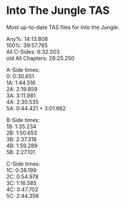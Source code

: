 # Into The Jungle TAS
Most up-to-date TAS files for Into the Jungle.

Any%: 14:13.808  
100%: 39:57.765  
All C-Sides: 6:32.003  
old All Chapters: 26:25.250

A-Side times:  
0:   0:30.651  
1A:  1:44.516  
2A:  2:19.859  
3A:  3:11.981  
4A:  2:30.535  
5A:  0:44.421 + 3:01.662

B-Side times:  
1B:  1:35.234  
2B:  1:50.653  
3B:  2:37.318  
4B:  1:59.289  
5B:  2:27.101

C-Side times:  
1C:  0:38.199  
2C:  0:54.978  
3C:  1:16.585  
4C:  0:47.702  
5C:  2:44.356
